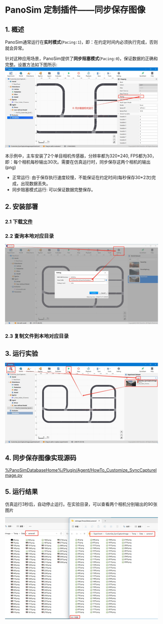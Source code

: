 # PanoSim 定制插件——同步保存图像

## 1. 概述
PanoSim通常运行在**实时模式**(`Pacing:1`)，即：在约定时间内必须执行完成，否则就会异常。

针对这种应用场景，PanoSim提供了**同步阻塞模式**(`Pacing:0`)，保证数据的正确和完整。设置方法如下图所示:
![image](docs/images/pacing.jpg)

本示例中，主车安装了2个单目相机传感器，分辨率都为320*240, FPS都为30，即：每个相机每秒输出30次。需要在仿真运行时，同步保存这两个相机的输出(png)

- 正常运行: 由于保存执行速度较慢，不能保证在约定时间(每秒保存30*2次)完成，出现数据丢失。
- 同步阻塞模式运行: 可以保证数据完整保存。

## 2. 安装部署

### 2.1 下载[文件](https://github.com/liyanlee/PanoSim_How_To/tree/main/Customize/Location/PanoSimDatabase)

### 2.2 查询本地对应目录
![image](../../Bus/ego/docs/images/folder.jpg)

### 2.3 复制文件到本地对应目录

## 3. 运行实验
![image](docs/images/open.jpg)

## 4. 同步保存图像实现源码
[%PanoSimDatabaseHome%/Plugin/Agent/HowTo_Customize_SyncCaptureImage.py](PanoSimDatabase/Plugin/Agent/HowTo_Customize_SyncCaptureImage.py)

## 5. 运行结果
仿真运行3秒后，自动停止运行。在实验目录，可以查看两个相机分别输出的90张图片

![image](docs/images/visualization.jpg)
